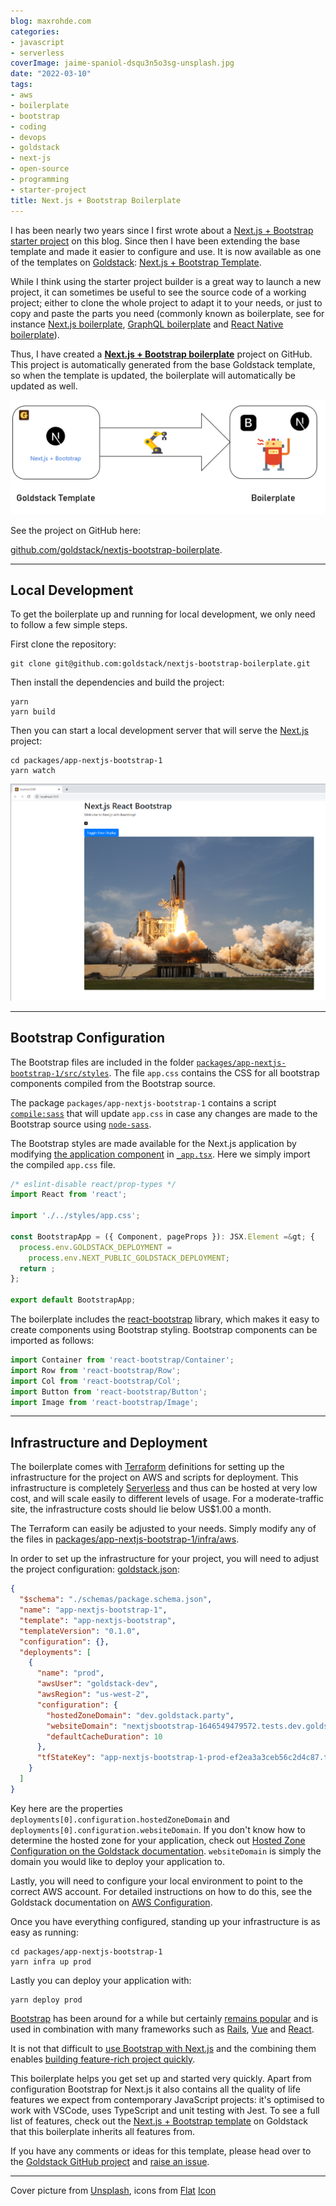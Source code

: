 ```yaml
---
blog: maxrohde.com
categories:
- javascript
- serverless
coverImage: jaime-spaniol-dsqu3n5o3sg-unsplash.jpg
date: "2022-03-10"
tags:
- aws
- boilerplate
- bootstrap
- coding
- devops
- goldstack
- next-js
- open-source
- programming
- starter-project
title: Next.js + Bootstrap Boilerplate
---
```


I has been nearly two years since I first wrote about a [Next.js + Bootstrap starter project](https://maxrohde.com/2020/03/06/next-js-with-bootstrap-getting-started/) on this blog. Since then I have been extending the base template and made it easier to configure and use. It is now available as one of the templates on [Goldstack](https://goldstack.party): [Next.js + Bootstrap Template](https://goldstack.party/templates/nextjs-bootstrap).

While I think using the starter project builder is a great way to launch a new project, it can sometimes be useful to see the source code of a working project; either to clone the whole project to adapt it to your needs, or just to copy and paste the parts you need (commonly known as boilerplate, see for instance [Next.js boilerplate](https://dev.to/joeygoksu/the-ultimate-collection-of-production-ready-nestjs-boilerplate-2d4h), [GraphQL boilerplate](https://dev.to/tuanlc/graphql-clean-architectire-boilerplate-hog) and [React Native boilerplate](https://dev.to/joeygoksu/the-ultimate-react-native-boilerplate-with-typescript-3778)).

Thus, I have created a [**Next.js + Bootstrap boilerplate**](https://github.com/goldstack/nextjs-bootstrap-boilerplate) project on GitHub. This project is automatically generated from the base Goldstack template, so when the template is updated, the boilerplate will automatically be updated as well.

![Process for generating Next.js + Bootstrap boilerplate](images/nextjs_bootstrap_boilerplate_goldstack.png)

See the project on GitHub here:

[github.com/goldstack/nextjs-bootstrap-boilerplate](https://github.com/goldstack/nextjs-bootstrap-boilerplate).

---

## Local Development

To get the boilerplate up and running for local development, we only need to follow a few simple steps.

First clone the repository:

```
git clone git@github.com:goldstack/nextjs-bootstrap-boilerplate.git
```

Then install the dependencies and build the project:

```
yarn
yarn build
```

Then you can start a local development server that will serve the [Next.js](https://nextjs.org/) project:

```
cd packages/app-nextjs-bootstrap-1
yarn watch
```

![Next.js Bootstrap Boilerplate Local Development](images/nextjs_bootstrap_boilerplate.png)

---

## Bootstrap Configuration

The Bootstrap files are included in the folder [`packages/app-nextjs-bootstrap-1/src/styles`](https://github.com/goldstack/nextjs-bootstrap-boilerplate/tree/master/packages/app-nextjs-bootstrap-1/src/styles). The file `app.css` contains the CSS for all bootstrap components compiled from the Bootstrap source.

The package `packages/app-nextjs-bootstrap-1` contains a script [`compile:sass`](https://github.com/goldstack/nextjs-bootstrap-boilerplate/blob/master/packages/app-nextjs-bootstrap-1/package.json#L13) that will update `app.css` in case any changes are made to the Bootstrap source using [`node-sass`](https://www.npmjs.com/package/node-sass).

The Bootstrap styles are made available for the Next.js application by modifying [the application component](https://nextjs.org/docs/advanced-features/custom-app) in [`_app.tsx`](https://github.com/goldstack/nextjs-bootstrap-boilerplate/blob/master/packages/app-nextjs-bootstrap-1/src/pages/_app.tsx#L4). Here we simply import the compiled `app.css` file.

```typescript
/* eslint-disable react/prop-types */
import React from 'react';

import './../styles/app.css';

const BootstrapApp = ({ Component, pageProps }): JSX.Element =&gt; {
  process.env.GOLDSTACK_DEPLOYMENT =
    process.env.NEXT_PUBLIC_GOLDSTACK_DEPLOYMENT;
  return ;
};

export default BootstrapApp;
```

The boilerplate includes the [react-bootstrap](https://dev.to/marioarranzr/getting-started-with-react-bootstrap-5amc) library, which makes it easy to create components using Bootstrap styling. Bootstrap components can be imported as follows:

```typescript
import Container from 'react-bootstrap/Container';
import Row from 'react-bootstrap/Row';
import Col from 'react-bootstrap/Col';
import Button from 'react-bootstrap/Button';
import Image from 'react-bootstrap/Image';
```

---

## Infrastructure and Deployment

The boilerplate comes with [Terraform](https://www.terraform.io/) definitions for setting up the infrastructure for the project on AWS and scripts for deployment. This infrastructure is completely [Serverless](https://dev.to/ematipico/going-completely-serverless-with-nextjs-and-terraform-43b2) and thus can be hosted at very low cost, and will scale easily to different levels of usage. For a moderate-traffic site, the infrastructure costs should lie below US$1.00 a month.

The Terraform can easily be adjusted to your needs. Simply modify any of the files in [packages/app-nextjs-bootstrap-1/infra/aws](https://github.com/goldstack/nextjs-bootstrap-boilerplate/tree/master/packages/app-nextjs-bootstrap-1/infra/aws).

In order to set up the infrastructure for your project, you will need to adjust the project configuration: [goldstack.json](https://github.com/goldstack/nextjs-bootstrap-boilerplate/blob/master/packages/app-nextjs-bootstrap-1/goldstack.json):

```json
{
  "$schema": "./schemas/package.schema.json",
  "name": "app-nextjs-bootstrap-1",
  "template": "app-nextjs-bootstrap",
  "templateVersion": "0.1.0",
  "configuration": {},
  "deployments": [
    {
      "name": "prod",
      "awsUser": "goldstack-dev",
      "awsRegion": "us-west-2",
      "configuration": {
        "hostedZoneDomain": "dev.goldstack.party",
        "websiteDomain": "nextjsbootstrap-1646549479572.tests.dev.goldstack.party",
        "defaultCacheDuration": 10
      },
      "tfStateKey": "app-nextjs-bootstrap-1-prod-ef2ea3a3ceb56c2d4c87.tfstate"
    }
  ]
}
```

Key here are the properties `deployments[0].configuration.hostedZoneDomain` and `deployments[0].configuration.websiteDomain`. If you don't know how to determine the hosted zone for your application, check out [Hosted Zone Configuration on the Goldstack documentation](https://docs.goldstack.party/docs/goldstack/configuration#hosted-zone-configuration). `websiteDomain` is simply the domain you would like to deploy your application to.

Lastly, you will need to configure your local environment to point to the correct AWS account. For detailed instructions on how to do this, see the Goldstack documentation on [AWS Configuration](https://docs.goldstack.party/docs/goldstack/configuration#aws-configuration).

Once you have everything configured, standing up your infrastructure is as easy as running:

```
cd packages/app-nextjs-bootstrap-1
yarn infra up prod
```

Lastly you can deploy your application with:

```
yarn deploy prod
```

[Bootstrap](https://getbootstrap.com/) has been around for a while but certainly [remains popular](https://dev.to/rsnazario/bootstrap-a-quick-guide-to-beginners-avoid-hating-it-7ok) and is used in combination with many frameworks such as [Rails](https://dev.to/amree/rails-6-with-bootstrap-webpacker-for-js-asset-pipeline-for-css-2lmn), [Vue](https://dev.to/bnevilleoneill/getting-started-with-bootstrapvue-5364) and [React](https://dev.to/dikadj/how-to-use-react-with-bootstrap-4cn7).

It is not that difficult to [use Bootstrap with Next.js](https://medium.com/nextjs/how-to-add-bootstrap-in-next-js-de997371fd9c) and the combining them enables [building feature-rich project quickly](https://dev.to/duomly/build-an-instagram-clone-with-react-js-next-js-and-bootstrap5-in-35-mins-33n1).

This boilerplate helps you get set up and started very quickly. Apart from configuration Bootstrap for Next.js it also contains all the quality of life features we expect from contemporary JavaScript projects: it's optimised to work with VSCode, uses TypeScript and unit testing with Jest. To see a full list of features, check out the [Next.js + Bootstrap template](https://goldstack.party/templates/nextjs-bootstrap) on Goldstack that this boilerplate inherits all features from.

If you have any comments or ideas for this template, please head over to the [Goldstack GitHub project](https://github.com/goldstack/goldstack#readme) and [raise an issue](https://github.com/goldstack/goldstack/issues).

---

Cover picture from [Unsplash](https://unsplash.com/photos/DsQU3n5o3Sg), icons from [Flat](https://www.flaticon.com/premium-icon/robotic-arm_3273644?term=robot&page=1&position=7&page=1&position=7&related_id=3273644&origin=search) [Icon](https://www.flaticon.com/free-icon/boiler_1683010?term=boiler&related_id=1683010)
